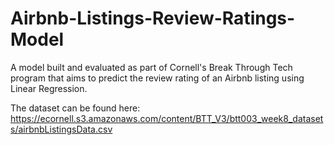 # Airbnb-Listings-Review-Ratings-Model
A model built and evaluated as part of Cornell's Break Through Tech program that aims to predict the review rating of an Airbnb listing using Linear Regression.

The dataset can be found here:
https://ecornell.s3.amazonaws.com/content/BTT_V3/btt003_week8_datasets/airbnbListingsData.csv
